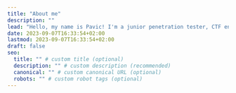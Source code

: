 ```yaml
---
title: "About me"
description: ""
lead: "Hello, my name is Pavic! I'm a junior penetration tester, CTF enthusiast, and reverse engineering aficionado. Welcome to my blog/notes, where I share my journey, insights, and discoveries in cybersecurity"
date: 2023-09-07T16:33:54+02:00
lastmod: 2023-09-07T16:33:54+02:00
draft: false
seo:
  title: "" # custom title (optional)
  description: "" # custom description (recommended)
  canonical: "" # custom canonical URL (optional)
  robots: "" # custom robot tags (optional)
---
```

